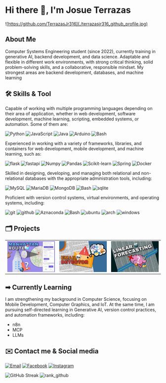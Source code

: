 # Hi there 👋, I'm Josue Terrazas

![https://github.com/TerrazasJr316](./terrazasjr316_github_profile.jpg)

>>

## About Me

Computer Systems Engineering student (since 2022), currently training in generative AI, backend development, and data science.
Adaptable and flexible in different work environments, with strong critical thinking, solid problem-solving skills, and a collaborative, responsible mindset.
My strongest areas are backend development, databases, and machine learning

## 🛠️ Skills & Tool

Capable of working with multiple programming languages depending on their area of application, whether in web development, software development, machine learning, scripting, embedded systems, or automation. Some of them are:

![Python](https://img.shields.io/badge/Python-v3-%233776AB?style=for-the-badge&logo=Python&logoColor=white&labelColor=101010)
![JavaScript](https://img.shields.io/badge/JavaScript-web-%23F7DF1E?style=for-the-badge&logo=javascript&logoColor=white&labelColor=101010)
![Java](https://img.shields.io/badge/Java-multi-%23B12B28?style=for-the-badge&logo=openjdk&logoColor=white&labelColor=101010)
![Arduino](https://img.shields.io/badge/arduino-auth-%2300878F?style=for-the-badge&logo=arduino&logoColor=white&labelColor=101010)
![Bash](https://img.shields.io/badge/bash-script-%234EAA25?style=for-the-badge&logo=gnu%20bash&logoColor=white&labelColor=101010)

Experienced in working with a variety of frameworks, libraries, and containers for web development, mobile development, and machine learning, such as:

![flask](https://img.shields.io/badge/flask-dev%20api-%233BABC3?style=for-the-badge&logo=flask&logoColor=white&labelColor=101010)
![fastapi](https://img.shields.io/badge/fastapi-dev%20api-%23009688?style=for-the-badge&logo=fastapi&logoColor=white&labelColor=101010)
![Numpy](https://img.shields.io/badge/Numpy-ml-%23013243?style=for-the-badge&logo=numpy&logoColor=white&labelColor=101010)
![Pandas](https://img.shields.io/badge/Pandas-ml-%23150458?style=for-the-badge&logo=pandas&logoColor=white&labelColor=101010)
![Scikit-learn](https://img.shields.io/badge/Scikit%20learn-ml-%23F7931E?style=for-the-badge&logo=scikit-learn&logoColor=white&labelColor=101010)
![Spring](https://img.shields.io/badge/spring-multi-%236DB33F?style=for-the-badge&logo=spring&logoColor=white&labelColor=101010)
![Docker](https://img.shields.io/badge/docker-multi-%232496ED?style=for-the-badge&logo=docker&logoColor=white&labelColor=101010)

Skilled in designing, developing, and managing both relational and non-relational databases with the appropriate administration tools, including:

![MySQL](https://img.shields.io/badge/mysql-Data%20Base-%234479A1?style=for-the-badge&logo=mysql&logoColor=white&labelColor=101010)
![MariaDB](https://img.shields.io/badge/mariadb-Data%20Base-%23003545?style=for-the-badge&logo=mariadb&logoColor=white&labelColor=101010)
![MongoDB](https://img.shields.io/badge/mongodb-Data%20Base-%2347A248?style=for-the-badge&logo=mongodb&logoColor=white&labelColor=101010)
![Bash](https://img.shields.io/badge/bash-script-%234EAA25?style=for-the-badge&logo=gnu%20bash&logoColor=white&labelColor=101010)
![sqlite](https://img.shields.io/badge/sqlite-Data%20Base-%23003B57?style=for-the-badge&logo=sqlite&logoColor=white&labelColor=101010)

Proficient with version control systems, virtual environments, and operating systems, including:

![git](https://img.shields.io/badge/git-VSC-%23F05032?style=for-the-badge&logo=git&logoColor=white&labelColor=101010)
![github](https://img.shields.io/badge/github-vsc-%23181717?style=for-the-badge&logo=github&logoColor=black&labelColor=ffffff)
![Aznaconda](https://img.shields.io/badge/Anaconda-V2.6+-%2344A833?style=for-the-badge&logo=anaconda&logoColor=white&labelColor=101010)
![Bash](https://img.shields.io/badge/bash-script-%234EAA25?style=for-the-badge&logo=gnu%20bash&logoColor=white&labelColor=101010)
![ubuntu](https://img.shields.io/badge/ubuntu-os-%23E95420?style=for-the-badge&logo=ubuntu&logoColor=white&labelColor=101010)
![arch](https://img.shields.io/badge/arch%20linux-os-%231793D1?style=for-the-badge&logo=arch%20linux&logoColor=white&labelColor=101010)
![windows](https://img.shields.io/badge/windows-os-%23126ED3?style=for-the-badge&logoColor=white&labelColor=101010)

## 🗂️ Projects

<table style="width:100%">
<tr>
<td>
<a href="https://github.com/TerrazasJr316/Developing-API-Manhattan.git">
<img src="src/manhattan-route.jpg">
</a>
</td>
<td>
<a href="https://github.com/TerrazasJr316/machine-learning-aplication.git">
<img src="src/email-detector.jpg">
</a>
</td>
<td>
<a href="https://github.com/TerrazasJr316/linear-forecasting.git">
<img src="src/linear-forecasting.jpg">
</a>
</td>
</tr>
</table>

## ➡︎ Currently Learning

I am strengthening my background in Computer Science, focusing on Mobile Development, Computer Graphics, and IoT.
At the same time, I am pursuing self-directed learning in Generative AI, version control practices, and automation frameworks, including:

* n8n
* MCP
* LLMs

## ✉️ Contact me & Social media

[![Email](https://img.shields.io/badge/Gmail-terrazasjosue0%40gmail.com-EA4335?style=for-the-badge&logo=Gmail&logoColor=white&labelColor=101010)](terrazasjosue0@gmail.com)
[![Facebook](https://img.shields.io/badge/Facebook-%40Josu%C3%A9_Terrazas-0866FF?style=for-the-badge&logo=Facebook&logoColor=withe&labelColor=101010)](https://facebook.com/josue.terrazasmendoza)
[![Instagram](https://img.shields.io/badge/Instagram-%40jos__mdz316-E4405F?style=for-the-badge&logo=Instagram&logoColor=white&labelColor=101010)](https://instagram.com/jos_mdz316/)

![GitHub Streak](https://github-readme-streak-stats.herokuapp.com?user=TerrazasJr316&theme=github-dark-blue&hide_border=true&border_radius=4&card_width=470&card_height=170)
![rank_github](https://github-readme-stats.vercel.app/api/top-langs?username=TerrazasJr316&show_icons=true&locale=en&layout=compact&theme=github_dark&hide_border=true)
